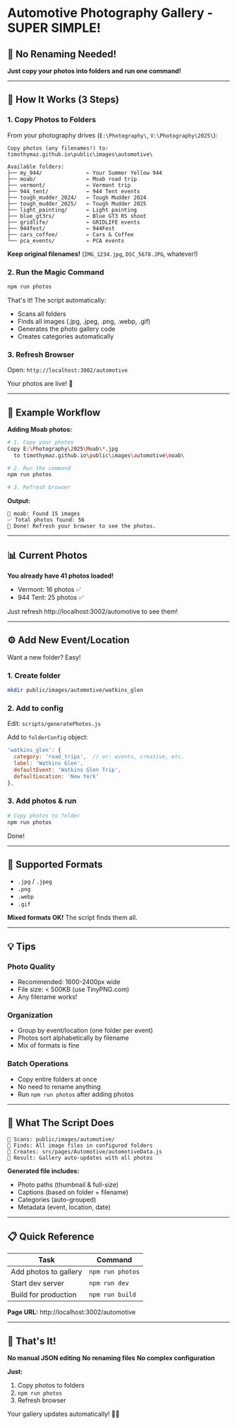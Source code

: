 # Automotive Photography Gallery - SUPER SIMPLE!

## 🎉 No Renaming Needed!

**Just copy your photos into folders and run one command!**

---

## 📸 How It Works (3 Steps)

### 1. Copy Photos to Folders

From your photography drives (`E:\Photography\`, `V:\Photography\2025\`):

```
Copy photos (any filenames!) to:
timothymaz.github.io\public\images\automotive\

Available folders:
├── my_944/              ← Your Summer Yellow 944
├── moab/                ← Moab road trip
├── vermont/             ← Vermont trip
├── 944_tent/            ← 944 Tent events
├── tough_mudder_2024/   ← Tough Mudder 2024
├── tough_mudder_2025/   ← Tough Mudder 2025
├── light_painting/      ← Light painting
├── blue_gt3rs/          ← Blue GT3 RS shoot
├── gridlife/            ← GRIDLIFE events
├── 944fest/             ← 944Fest
├── cars_coffee/         ← Cars & Coffee
└── pca_events/          ← PCA events
```

**Keep original filenames!** (`IMG_1234.jpg`, `DSC_5678.JPG`, whatever!)

### 2. Run the Magic Command

```bash
npm run photos
```

That's it! The script automatically:
- Scans all folders
- Finds all images (.jpg, .jpeg, .png, .webp, .gif)
- Generates the photo gallery code
- Creates categories automatically

### 3. Refresh Browser

Open: `http://localhost:3002/automotive`

Your photos are live! 🚀

---

## 🎯 Example Workflow

**Adding Moab photos:**

```bash
# 1. Copy your photos
Copy E:\Photography\2025\Moab\*.jpg
  to timothymaz.github.io\public\images\automotive\moab\

# 2. Run the command
npm run photos

# 3. Refresh browser
```

**Output:**
```
📸 moab: Found 15 images
✅ Total photos found: 56
🎉 Done! Refresh your browser to see the photos.
```

---

## 📊 Current Photos

**You already have 41 photos loaded!**

- Vermont: 16 photos ✅
- 944 Tent: 25 photos ✅

Just refresh http://localhost:3002/automotive to see them!

---

## ⚙️ Add New Event/Location

Want a new folder? Easy!

### 1. Create folder
```bash
mkdir public/images/automotive/watkins_glen
```

### 2. Add to config
Edit: `scripts/generatePhotos.js`

Add to `folderConfig` object:
```javascript
'watkins_glen': {
  category: 'road_trips',  // or: events, creative, etc.
  label: 'Watkins Glen',
  defaultEvent: 'Watkins Glen Trip',
  defaultLocation: 'New York'
},
```

### 3. Add photos & run
```bash
# Copy photos to folder
npm run photos
```

Done!

---

## 🎨 Supported Formats

- `.jpg` / `.jpeg`
- `.png`
- `.webp`
- `.gif`

**Mixed formats OK!** The script finds them all.

---

## 💡 Tips

### Photo Quality
- Recommended: 1600-2400px wide
- File size: < 500KB (use TinyPNG.com)
- Any filename works!

### Organization
- Group by event/location (one folder per event)
- Photos sort alphabetically by filename
- Mix of formats is fine

### Batch Operations
- Copy entire folders at once
- No need to rename anything
- Run `npm run photos` after adding photos

---

## 🔧 What The Script Does

```
📂 Scans: public/images/automotive/
📸 Finds: All image files in configured folders
📝 Creates: src/pages/Automotive/automotiveData.js
🎯 Result: Gallery auto-updates with all photos
```

**Generated file includes:**
- Photo paths (thumbnail & full-size)
- Captions (based on folder + filename)
- Categories (auto-grouped)
- Metadata (event, location, date)

---

## 📋 Quick Reference

| Task | Command |
|------|---------|
| Add photos to gallery | `npm run photos` |
| Start dev server | `npm run dev` |
| Build for production | `npm run build` |

**Page URL:** http://localhost:3002/automotive

---

## 🎉 That's It!

**No manual JSON editing**
**No renaming files**
**No complex configuration**

**Just:**
1. Copy photos to folders
2. `npm run photos`
3. Refresh browser

Your gallery updates automatically! 📸🚗

